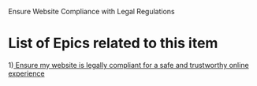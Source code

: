 Ensure Website Compliance with Legal Regulations

# List of Epics related to this item

1)[ Ensure my website is legally compliant for a safe and trustworthy online experience](https://github.com/jnarlyv/mywebclass-agile-docs/blob/projectmod/documentation/templates/theme/initiatives/epics/compliance.md)

